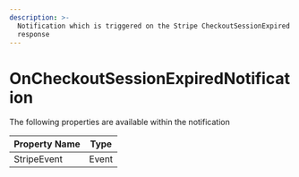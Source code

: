 ```yaml
---
description: >-
  Notification which is triggered on the Stripe CheckoutSessionExpired Webhook
  response
---
```


# OnCheckoutSessionExpiredNotification

The following properties are available within the notification

| Property Name | Type  |
| ------------- | ----- |
| StripeEvent   | Event |
